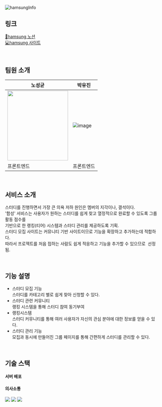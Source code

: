 
![hamsungInfo](https://github.com/user-attachments/assets/0bf3b7f7-a023-4b4a-a6cc-343cf8b18ea9)

## 링크

[📔hamsung 노션](https://educated-eggplant-a88.notion.site/a80b0466baa84367ab63f50015ab11b8)<br>
[💻hamsung 사이트](https://www.hamsungstudy.com/)

<br>

## 팀원 소개
|노성균|박유진|
|----|---|
|<img src="https://github.com/user-attachments/assets/b6949782-5f9e-4905-8e6f-96d102063c53" width=200px height=230px />|![image](https://github.com/user-attachments/assets/71b82c36-cc30-4b2f-924e-388dd54ab218)|
|프론트엔드|프론트엔드|

<br>

## 서비스 소개
스터디를 진행하면서 가장 큰 의욕 저하 원인은 멤버의 지각이나, 결석이다.   
'함성' 서비스는 사용자가 원하는 스터디를 쉽게 찾고 열정적으로 완료할 수 있도록 그룹 활동 점수를    
기반으로 한 랭킹(티어) 시스템과 스터디 관리를 제공하도록 기획.   
스터디 모집 사이트는 커뮤니티 기반 사이트이므로 기능을 확장하고 추가하는데 적합하다.   
따라서 프로젝트를 처음 접하는 사람도 쉽게 적응하고 기능을 추가할 수 있으므로  선정됨.



<br>


## 기능 설명

- 스터디 모집 기능   
  스터디를 카테고리 별로 쉽게 찾아 신청할 수 있다.
- 스터디 관련 커뮤니티   
  랭킹 시스템을 통해 스터디 참여 동기부여
- 랭킹시스템   
  스터디 커뮤니티를 통해 여러 사용자가 자신의 관심 분야에 대한 정보를 얻을 수 있다.
- 스터디 관리 기능   
  모집과 동시에 만들어진 그룹 페이지를 통해 간편하게 스터디를 관리할 수 있다.




<br>

## 기술 스택


#### 서버 배포


#### 의사소통
<img src="https://img.shields.io/badge/Notion-000000?style=for-the-badge&logo=notion&logoColor=white"/> <img src="https://img.shields.io/badge/github-181717?style=for-the-badge&logo=github&logoColor=white"/>
<img src="https://img.shields.io/badge/discord-5865F2?style=for-the-badge&logo=discord&logoColor=white"/>

